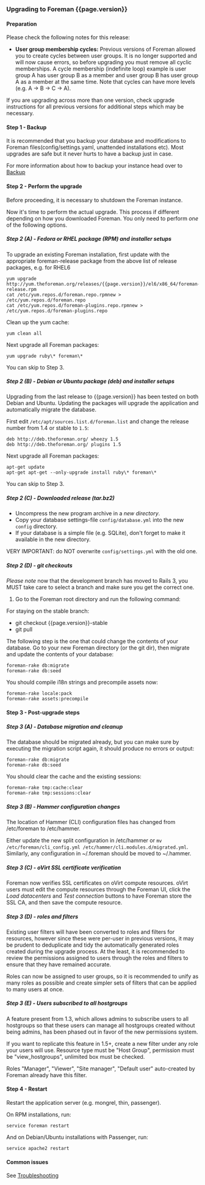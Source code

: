 ### Upgrading to Foreman {{page.version}}

#### Preparation

Please check the following notes for this release:

* **User group membership cycles:** Previous versions of Foreman allowed you to
  create cycles between user groups. It is no longer supported and will now
  cause errors, so before upgrading you must remove all cyclic memberships. A
  cycle membership (indefinite loop) example is user group A has user group B
  as a member and user group B has user group A as a member at the same time.
  Note that cycles can have more levels (e.g. A -> B -> C -> A).

If you are upgrading across more than one version, check upgrade
instructions for all previous versions for additional steps which may be
necessary.

#### Step 1 - Backup

It is recommended that you backup your database and modifications to Foreman
files(config/settings.yaml, unattended installations etc).  Most upgrades are
safe but it never hurts to have a backup just in case.

For more information about how to backup your instance head over to
[Backup](manuals/{{page.version}}/index.html#5.5.1Backup)

#### Step 2 - Perform the upgrade

Before proceeding, it is necessary to shutdown the Foreman instance.

Now it's time to perform the actual upgrade.  This process if different
depending on how you downloaded Foreman.  You only need to perform *one* of
the following options.

##### Step 2 (A) - Fedora or RHEL package (RPM) and installer setups

To upgrade an existing Foreman installation, first update with the
appropriate foreman-release package from the above list of release packages,
e.g. for RHEL6

    yum upgrade http://yum.theforeman.org/releases/{{page.version}}/el6/x86_64/foreman-release.rpm
    cat /etc/yum.repos.d/foreman.repo.rpmnew > /etc/yum.repos.d/foreman.repo
    cat /etc/yum.repos.d/foreman-plugins.repo.rpmnew > /etc/yum.repos.d/foreman-plugins.repo

Clean up the yum cache:

    yum clean all

Next upgrade all Foreman packages:

    yum upgrade ruby\* foreman\*

You can skip to Step 3.

##### Step 2 (B) - Debian or Ubuntu package (deb) and installer setups

Upgrading from the last release to {{page.version}} has been tested on both
Debian and Ubuntu. Updating the packages will upgrade the application and
automatically migrate the database.

First edit `/etc/apt/sources.list.d/foreman.list` and change the release
number from 1.4 or stable to `1.5`:

    deb http://deb.theforeman.org/ wheezy 1.5
    deb http://deb.theforeman.org/ plugins 1.5

Next upgrade all Foreman packages:

    apt-get update
    apt-get apt-get --only-upgrade install ruby\* foreman\*

You can skip to Step 3.

##### Step 2 (C) - Downloaded release (tar.bz2)

- Uncompress the new program archive in a *new directory*.
- Copy your database settings-file `config/database.yml` into the new `config` directory.
- If your database is a simple file (e.g. SQLite), don't forget to make it available in the new directory.

VERY IMPORTANT: do NOT overwrite `config/settings.yml` with the old one.

##### Step 2 (D) - git checkouts

*Please note* now that the development branch has moved to Rails 3, you MUST
take care to select a branch and make sure you get the correct one.

1. Go to the Foreman root directory and run the following command:

For staying on the stable branch:

- git checkout {{page.version}}-stable
- git pull

The following step is the one that could change the contents of your database.
Go to your new Foreman directory (or the git dir), then migrate and update the
contents of your database:

    foreman-rake db:migrate
    foreman-rake db:seed

You should compile i18n strings and precompile assets now:

    foreman-rake locale:pack
    foreman-rake assets:precompile

#### Step 3 - Post-upgrade steps

##### Step 3 (A) - Database migration and cleanup

The database should be migrated already, but you can make sure by executing the
migration script again, it should produce no errors or output:

    foreman-rake db:migrate
    foreman-rake db:seed

You should clear the cache and the existing sessions:

    foreman-rake tmp:cache:clear
    foreman-rake tmp:sessions:clear

##### Step 3 (B) - Hammer configuration changes

The location of Hammer (CLI) configuration files has changed from /etc/foreman
to /etc/hammer.

Either update the new split configuration in /etc/hammer or
`mv /etc/foreman/cli_config.yml /etc/hammer/cli.modules.d/migrated.yml`.
Similarly, any configuration in ~/.foreman should be moved to ~/.hammer.

##### Step 3 (C) - oVirt SSL certificate verification

Foreman now verifies SSL certificates on oVirt compute resources.  oVirt users
must edit the compute resources through the Foreman UI, click the *Load
datacenters* and *Test connection* buttons to have Foreman store the SSL CA,
and then save the compute resource.

##### Step 3 (D) - roles and filters

Existing user filters will have been converted to roles and filters for
resources, however since these were per-user in previous versions, it may be
prudent to deduplicate and tidy the automatically generated roles created
during the upgrade process.  At the least, it is recommended to review the
permissions assigned to users through the roles and filters to ensure that
they have remained accurate.

Roles can now be assigned to user groups, so it is recommended to unify as
many roles as possible and create simpler sets of filters that can be applied
to many users at once.

##### Step 3 (E) - Users subscribed to all hostgroups

A feature present from 1.3, which allows admins to subscribe users to all hostgroups so that these users can manage all hostgroups created without being admins, has been phased out in favor of the new permissions system.

If you want to replicate this feature in 1.5+, create a new filter under any role your users will use. Resource type must be "Host Group", permission must be "view_hostgroups", unlimited box must be checked.

Roles "Manager", "Viewer", "Site manager", "Default user" auto-created by Foreman already have this filter. 

#### Step 4 - Restart

Restart the application server (e.g. mongrel, thin, passenger).

On RPM installations, run:

    service foreman restart

And on Debian/Ubuntu installations with Passenger, run:

    service apache2 restart

#### Common issues

See
[Troubleshooting](http://projects.theforeman.org/projects/foreman/wiki/Troubleshooting)
